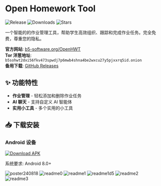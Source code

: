 # Open Homework Tool

![Release](https://img.shields.io/github/v/release/B5-Software/Open-Homework-Tool?include_prereleases)
![Downloads](https://img.shields.io/github/downloads/B5-Software/Open-Homework-Tool/total)
![Stars](https://img.shields.io/github/stars/B5-Software/Open-Homework-Tool?style=social)

一个智能的的作业管理工具，帮助学生高效组织、跟踪和完成作业任务。完全免费，尊重您的隐私。

**官方网站**: [b5-software.org/OpenHWT](https://b5-software.org/OpenHWT)  
**Tor 洋葱地址**: `b5sohwt2dxi56fkv473spwdj7p6mwb4shna4be2wxcu27y5pjxxrq5id.onion`  
**备用下载**: [GitHub Releases](https://github.com/B5-Software/Open-Homework-Tool/releases)


## ✨ 功能特性

- **作业管理** - 轻松添加和删除作业任务
- **AI 聊天** - 支持自定义 AI 智能体
- **实用小工具** - 多个实用的小工具

## 📥 下载安装

### Android 设备
[![Download APK](https://img.shields.io/badge/Download-APK-brightgreen?style=for-the-badge&logo=android)](https://b5-software.org/OpenHWT/OpenHomeworkTool-latest.apk)
  
系统要求: Android 8.0+

![poster240818](https://github.com/user-attachments/assets/0ee921e7-e352-4d39-b217-7de9e59e2e84)
![readme0](https://github.com/user-attachments/assets/1c4b3009-2722-4e7e-b173-5c82161ee23d)
![readme1](https://github.com/user-attachments/assets/64ca1bf7-d8fe-4063-a809-b7933476084b)
![readme1d5](https://github.com/user-attachments/assets/afaa3d74-3728-4f7c-8dd9-1d81291ece42)
![readme2](https://github.com/user-attachments/assets/a3cdbed7-11c3-48fa-9b01-ddb5f7fa5378)
![readme3](https://github.com/user-attachments/assets/a0699fd8-d389-4885-8f52-2ac6c992775c)
